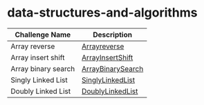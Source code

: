 # data-structures-and-algorithms

| Challenge Name|Description|
|---------------|----------|
| Array reverse |[Arrayreverse](./according/Arrayreverse/Arrayreverse.md)|
| Array insert shift |[ArrayInsertShift](./according/Array-insert-shift/Array-insert-shift.md)|
| Array binary search |[ArrayBinarySearch](./according/Array-binary-search/array-binary-search.md)|
| Singly Linked List |[SinglyLinkedList](./according/SinglyLinkedList/SinglyLinkedList.md)|
| Doubly Linked List |[DoublyLinkedList](./according/DoublyLinkedList/doubly-linked-list.md)|

